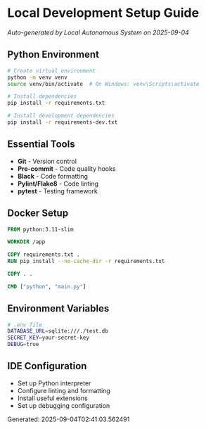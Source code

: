 # Local Development Setup Guide
*Auto-generated by Local Autonomous System on 2025-09-04*

## Python Environment
```bash
# Create virtual environment
python -m venv venv
source venv/bin/activate  # On Windows: venv\Scripts\activate

# Install dependencies
pip install -r requirements.txt

# Install development dependencies  
pip install -r requirements-dev.txt
```

## Essential Tools
- **Git** - Version control
- **Pre-commit** - Code quality hooks
- **Black** - Code formatting
- **Pylint/Flake8** - Code linting
- **pytest** - Testing framework

## Docker Setup
```dockerfile
FROM python:3.11-slim

WORKDIR /app

COPY requirements.txt .
RUN pip install --no-cache-dir -r requirements.txt

COPY . .

CMD ["python", "main.py"]
```

## Environment Variables
```bash
# .env file
DATABASE_URL=sqlite:///./test.db
SECRET_KEY=your-secret-key
DEBUG=true
```

## IDE Configuration
- Set up Python interpreter
- Configure linting and formatting
- Install useful extensions
- Set up debugging configuration

Generated: 2025-09-04T02:41:03.562491
